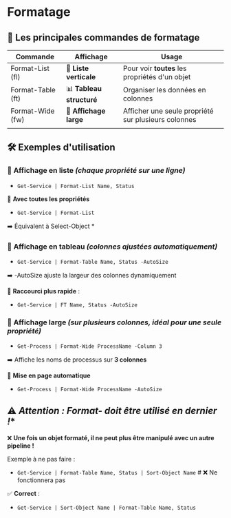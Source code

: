 # Formatage

## **📌 Les principales commandes de formatage**

| **Commande** | **Affichage** | **Usage** |
|----|----|----|
| Format-List (fl) | 📜 **Liste verticale** | Pour voir **toutes** les propriétés d'un objet |
| Format-Table (ft) | 📊 **Tableau structuré** | Organiser les données en colonnes |
| Format-Wide (fw) | 📏 **Affichage large** | Afficher une seule propriété sur plusieurs colonnes |
|  |  |  |

## **🛠️ Exemples d'utilisation**



### 🔹 **Affichage en liste** *(chaque propriété sur une ligne)*

- `Get-Service | Format-List Name, Status`

📌 **Avec toutes les propriétés**

- `Get-Service | Format-List`

➡️ Équivalent à Select-Object *



### 🔹 **Affichage en tableau** *(colonnes ajustées automatiquement)*

- `Get-Service | Format-Table Name, Status -AutoSize`

➡️ -AutoSize ajuste la largeur des colonnes dynamiquement

📌 **Raccourci plus rapide** :

- `Get-Service | FT Name, Status -AutoSize`



### 🔹 **Affichage large** *(sur plusieurs colonnes, idéal pour une seule propriété)*

- `Get-Process | Format-Wide ProcessName -Column 3`

➡️ Affiche les noms de processus sur **3 colonnes**

📌 **Mise en page automatique**

- `Get-Process | Format-Wide ProcessName -AutoSize`



## ⚠️ *Attention : Format- doit être utilisé en dernier !**

❌ **Une fois un objet formaté, il ne peut plus être manipulé avec un autre pipeline !**

Exemple à ne pas faire :

- `Get-Service | Format-Table Name, Status | Sort-Object Name` # ❌ Ne fonctionnera pas

✅ **Correct** :

- `Get-Service | Sort-Object Name | Format-Table Name, Status`
